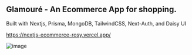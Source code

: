 ## Glamouré - An Ecommerce App for shopping. 

Built with Nextjs, Prisma, MongoDB, TailwindCSS, Next-Auth, and Daisy UI

https://nextjs-ecommerce-rosy.vercel.app/

![image](https://github.com/rorymclaughlin432/glamoure-nextjs/assets/66029116/147d8610-444d-4f6b-8cda-b53441e5aaac)
